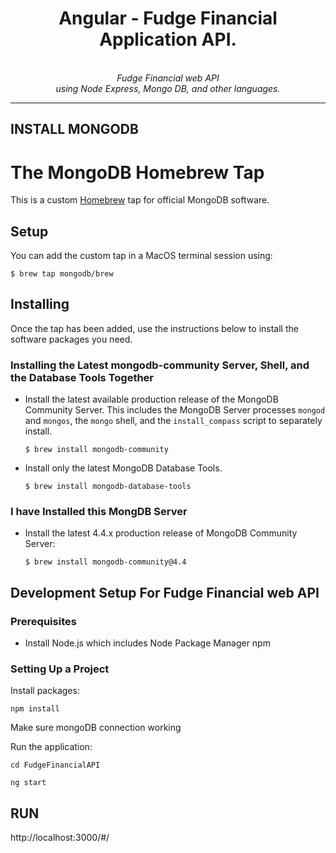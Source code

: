 <h1 align="center">Angular - Fudge Financial Application API.</h1>

<p align="center">
  <br>
  <i> Fudge Financial web API  
    <br>  using Node Express, Mongo DB, and other languages.</i>
  <br>
</p>
<hr>

## INSTALL MONGODB
# The MongoDB Homebrew Tap

This is a custom [Homebrew](https://brew.sh) tap for official MongoDB software.

## Setup

You can add the custom tap in a MacOS terminal session using:

```
$ brew tap mongodb/brew
```

## Installing

Once the tap has been added, use the instructions below to install the software packages you need. 

### Installing the Latest mongodb-community Server, Shell, and the Database Tools Together

 * Install the latest available production release of the MongoDB Community Server. This includes the MongoDB Server processes `mongod` and `mongos`, the `mongo` shell,  and the `install_compass` script to separately install.

   ```
   $ brew install mongodb-community
   ```


 * Install only the latest MongoDB Database Tools.

   ```
   $ brew install mongodb-database-tools
   ```

### I have Installed this MongDB Server

 * Install the latest 4.4.x production release of MongoDB Community Server:
   ```
   $ brew install mongodb-community@4.4
   ```


## Development Setup For Fudge Financial web API

### Prerequisites

- Install Node.js which includes Node Package Manager npm

### Setting Up a Project


Install packages:

```
npm install
```

Make sure mongoDB connection working

Run the application:

```
cd FudgeFinancialAPI

```

```
ng start
```
## RUN

http://localhost:3000/#/


